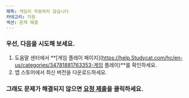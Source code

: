 ```yaml
---
제목: 게임이 작동하지 않습니다
카테고리: 지원
섹션: 문제 해결
---
```

### 우선, 다음을 시도해 보세요.

1. 도움말 센터에서 **[게임 플레이 페이지](https://help.Studycat.com/hc/en-us/categories/34781881763353-게임 플레이)**를 확인하세요.
2. 앱 스토어에서 최신 버전을 다운로드하세요.

### 그래도 문제가 해결되지 않으면 [요청 제출](https://help.Studycat.com/hc/en-gb/requests/new)을 클릭하세요.
